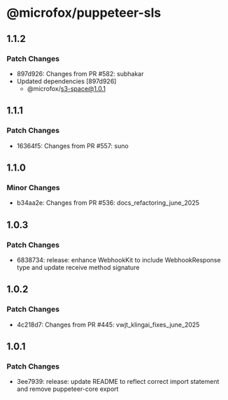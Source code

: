 # @microfox/puppeteer-sls

## 1.1.2

### Patch Changes

- 897d926: Changes from PR #582: subhakar
- Updated dependencies [897d926]
  - @microfox/s3-space@1.0.1

## 1.1.1

### Patch Changes

- 16364f5: Changes from PR #557: suno

## 1.1.0

### Minor Changes

- b34aa2e: Changes from PR #536: docs_refactoring_june_2025

## 1.0.3

### Patch Changes

- 6838734: release: enhance WebhookKit to include WebhookResponse type and update receive method signature

## 1.0.2

### Patch Changes

- 4c218d7: Changes from PR #445: vwjt_klingai_fixes_june_2025

## 1.0.1

### Patch Changes

- 3ee7939: release: update README to reflect correct import statement and remove puppeteer-core export
